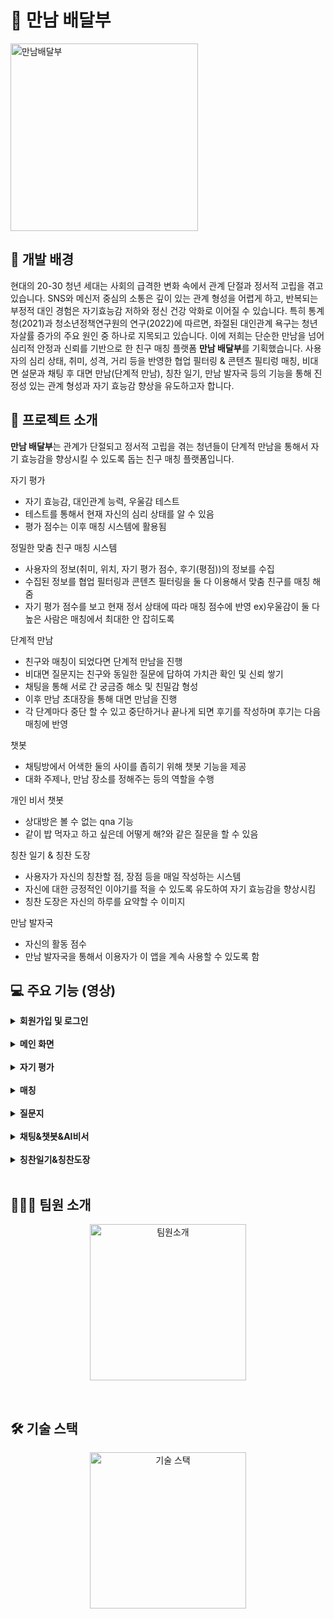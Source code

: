 # 👫 만남 배달부
<img src="https://github.com/user-attachments/assets/80490f92-a552-46b0-8faa-d82b32612425" alt="만남배달부" height="300">

## 🧭 개발 배경
현대의 20-30 청년 세대는 사회의 급격한 변화 속에서 관계 단절과 정서적 고립을 겪고 있습니다. SNS와 메신저 중심의 소통은 깊이 있는 관계 형성을 어렵게 하고, 반복되는 부정적 대인 경험은 자기효능감 저하와 정신 건강 악화로 이어질 수 있습니다.
특히 통계청(2021)과 청소년정책연구원의 연구(2022)에 따르면, 좌절된 대인관계 욕구는 청년 자살률 증가의 주요 원인 중 하나로 지목되고 있습니다.
이에 저희는 단순한 만남을 넘어 심리적 안정과 신뢰를 기반으로 한 친구 매칭 플랫폼 **만남 배달부**를 기획했습니다. 사용자의 심리 상태, 취미, 성격, 거리 등을 반영한 협업 필터링 & 콘텐츠 필티렁 매칭, 비대면 설문과 채팅 후 대면 만남(단계적 만남), 칭찬 일기, 만남 발자국 등의 기능을 통해 진정성 있는 관계 형성과 자기 효능감 향상을 유도하고자 합니다.

## 📖 프로젝트 소개
**만남 배달부**는 관계가 단절되고 정서적 고립을 겪는 청년들이 단계적 만남을 통해서 자기 효능감을 향상시킬 수 있도록 돕는 친구 매칭 플랫폼입니다. 

자기 평가
- 자기 효능감, 대인관계 능력, 우울감 테스트
- 테스트를 통해서 현재 자신의 심리 상태를 알 수 있음
- 평가 점수는 이후 매칭 시스템에 활용됨

정밀한 맞춤 친구 매칭 시스템
- 사용자의 정보(취미, 위치, 자기 평가 점수, 후기(평점))의 정보를 수집
- 수집된 정보를 협업 필터링과 콘텐츠 필터링을 둘 다 이용해서 맞춤 친구를 매칭 해줌
- 자기 평가 점수를 보고 현재 정서 상태에 따라 매칭 점수에 반영 
  ex)우울감이 둘 다 높은 사람은 매칭에서 최대한 안 잡히도록

단계적 만남
- 친구와 매칭이 되었다면 단계적 만남을 진행
- 비대면 질문지는 친구와 동일한 질문에 답하여 가치관 확인 및 신뢰 쌓기
- 채팅을 통해 서로 간 궁금증 해소 및 친밀감 형성
- 이후 만남 초대장을 통해 대면 만남을 진행
- 각 단계마다 중단 할 수 있고 중단하거나 끝나게 되면 후기를 작성하며 후기는 다음 매칭에 반영

챗봇
- 채팅방에서 어색한 둘의 사이를 좁히기 위해 챗봇 기능을 제공
- 대화 주제나, 만남 장소를 정해주는 등의 역할을 수행

개인 비서 챗봇
- 상대방은 볼 수 없는 qna 기능
- 같이 밥 먹자고 하고 싶은데 어떻게 해?와 같은 질문을 할 수 있음

칭찬 일기 & 칭찬 도장
- 사용자가 자신의 칭찬할 점, 장점 등을 매일 작성하는 시스템
- 자신에 대한 긍정적인 이야기를 적을 수 있도록 유도하여 자기 효능감을 향상시킴
- 칭찬 도장은 자신의 하루를 요약할 수 이미지

만남 발자국
- 자신의 활동 점수
- 만남 발자국을 통해서 이용자가 이 앱을 계속 사용할 수 있도록 함


## 💻 주요 기능 (영상)

<details>
  <summary><b>회원가입 및 로그인</b></summary>
  <br />
  <blockquote>
    회원가입 및 로그인
  </blockquote>
  <br />
  <p align="center">
    <img src="https://github.com/user-attachments/assets/59a6385d-a144-4249-9fec-0e1a62f4536b" alt="회원가입" height="400">
&nbsp;&nbsp;&nbsp;&nbsp;&nbsp;&nbsp;&nbsp;&nbsp;&nbsp;&nbsp;&nbsp;&nbsp;&nbsp;&nbsp;&nbsp;&nbsp;
    <img src="https://github.com/user-attachments/assets/f323d990-da98-4b09-a75d-2fc62c2eb207" alt="로그인" height="400">
  </p>
  
  - 사용자는 시작 전 구글 또는 네이버에 회원 가입 및 로그인 할 수 있다.
  - 회원가입은 중복 닉네임과 생년월일을 확인한다.
  - 회원가입을 완료하면 이후 로그인 버튼을 통해서 바로 로그인이 가능하다.
</details>
<br />

<details>
  <summary><b>메인 화면</b></summary>
  <br />
  <blockquote>
    메인 화면
  </blockquote>
  <br />
  <p align="center">
    <img src="https://github.com/user-attachments/assets/6287d065-6686-45a5-9573-dc6bb5565a34" alt="메인화면" height="400">

  </p>
  
  - 사용자가 매칭을 시작하거나, 매칭 정보를 수정할 수 있다.
  - 매칭 정보 수정에는 취미, 질문지 질문, 매칭 거리, 이성 매칭 허용, 나이 차를 조절할 수 있다.
  - 하단 NavBar를 통해서 다른 페이지로 넘어 갈 수 있다.
</details>
<br />

<details>
  <summary><b>자기 평가</b></summary>
  <br />
  <blockquote>
    자기 평가
  </blockquote>
  <br />
  <p align="center">
    <img src="https://github.com/user-attachments/assets/0e947a98-1c8f-4b1c-aa46-deb70337bc02" alt="자기평가" height="400">

  </p>
  
  - 사용자는 매칭 전에 자기 평가를 1회 이상 실시해야한다.
  - 자기 평가를 완료하면 자신의 심리 상태를 분석할 수 있다.
  - 자기 평가 결과는 매칭에 반영되어, 심리적으로 불안전한 사람의 매칭을 피하도록 한다.
</details>
<br />

<details>
  <summary><b>매칭</b></summary>
  <br />
  <blockquote>
    매칭
  </blockquote>
  <br />
  <p align="center">
    <img src="https://github.com/user-attachments/assets/1e51e6d4-2e01-4059-af5e-9a3cdaa79d0a" alt="성공" height="400">
&nbsp;&nbsp;&nbsp;&nbsp;&nbsp;&nbsp;&nbsp;&nbsp;&nbsp;
    <img src="https://github.com/user-attachments/assets/f777ba34-1afb-456f-9300-32458d61be06" alt="실패1" height="400">
&nbsp;&nbsp;&nbsp;&nbsp;&nbsp;&nbsp;&nbsp;&nbsp;&nbsp;
    <img src="https://github.com/user-attachments/assets/c9a7e1a9-9a9e-4bc3-a7de-00a4a9131e8e" alt="실패2" height="400">

  </p>
  
  - 성공, 실패1(점수가 부족), 실패2(매칭 큐에 아무도 없을 때) 화면
  - 매칭을 실시하면 자신의 매칭 정보에 따라 적합한 친구를 필터링을 통해서 매칭된다.
  - 취미, 거리, 자기 평가 점수는 콘텐츠 필터링, 후기는 협업 필터링을 사용했다.
  - 1점 만점에 0.75점 이상이면 바로 매칭이 실시되고 만약 실패하면 1~2명의 추천 친구를 보여준다.
  - 심리적으로 불안정한 사람끼리 매칭이 되는 걸 피하기 위해 패널티 점수를 넣어서 매칭을 피한다.
  - 매칭이 성공하면 바로 만남 단계 중 질문지 단계로 간다.
  
</details>
<br />

<details>
  <summary><b>질문지</b></summary>
  <br />
  <blockquote>
    질문지
  </blockquote>
  <br />
  <p align="center">
    <img src="https://github.com/user-attachments/assets/4149edd1-6d62-4438-b9da-d69ed1046a3e" alt="질문지1" height="400">
&nbsp;&nbsp;&nbsp;&nbsp;&nbsp;&nbsp;&nbsp;&nbsp;&nbsp;&nbsp;&nbsp;&nbsp;&nbsp;&nbsp;&nbsp;&nbsp;
    <img src="https://github.com/user-attachments/assets/05397dd9-f02e-4f5c-948b-68a2ee419e74" alt="질문지2" height="400">

  </p>
  
  - 질문지 단계는 서로의 가치관을 알아 볼 수 있는 단계이다.
  - 랜덤 질문 3개와 상대방과 자신의 질문 2개가 더해져 총 5개 질문이 주어진다.
  - 답변 등록 전에는 상대방의 답변을 볼 수 없다.
  - 5개의 질문에 사용자가 모두 답변을 마치면 채팅방 입장이 가능하다.
</details>
<br />

<details>
  <summary><b>채팅&챗봇&AI비서</b></summary>
  <br />
  <blockquote>
    채팅&챗봇&AI비서
  </blockquote>
  <br />
  <p align="center">
    <img src="https://github.com/user-attachments/assets/42d76a97-11b9-4fd2-859c-28277463e8d1" alt="채팅" height="400">
&nbsp;&nbsp;&nbsp;&nbsp;&nbsp;&nbsp;&nbsp;&nbsp;&nbsp;&nbsp;&nbsp;&nbsp;&nbsp;&nbsp;&nbsp;&nbsp;
    <img src="https://github.com/user-attachments/assets/118b6294-ed7b-4807-a1a3-00c42345459b" alt="챗봇" height="400">
    <br />
    <br />
    <img src="https://github.com/user-attachments/assets/c3c3b072-797b-4d60-9421-4bb43f65d035" alt="AI 비서" height="400">
&nbsp;&nbsp;&nbsp;&nbsp;&nbsp;&nbsp;&nbsp;&nbsp;&nbsp;&nbsp;&nbsp;&nbsp;&nbsp;&nbsp;&nbsp;&nbsp;
    <img src="https://github.com/user-attachments/assets/fe004966-d58e-475d-895c-2e7aaf31308d" alt="채팅" height="400">

  </p>

  - 영상은 채팅, 챗봇, AI 비서, 대면 초대장 순
  - 채팅방에 입장 순간부터 24시간 카운트 다운이 시작된다.
  - 24시간 안에 대면 초대장을 보내 약속을 정하지 않으면 더 이상 대화를 이어갈 수 없다.
  - 대면 초대장은 상대방이 마음에 들면 보낼 수 있고 수락하게 되면 만남 일정을 정할 수 있다.
  - 채팅방에는 대화가 어색하거나 끊기지 않도록 챗봇과 AI비서가 있다.
  - 챗봇은 대화 주제 선정과 같이 어색한 둘의 사이를 좁히는 기능을 한다.
  - 챗봇은 기존 대화 내용을 보고 답변을 해준다.
  - AI비서는 상대방이 볼 수 없는 qna 기능이다.
</details>
<br />

<details>
  <summary><b>칭찬일기&칭찬도장</b></summary>
  <br />
  <blockquote>
    칭찬일기&칭찬도장
  </blockquote>
  <br />
  <p align="center">
    <img src="https://github.com/user-attachments/assets/7140457b-1327-4c5e-be42-696bde7ad40c" alt="칭찬일기-칭찬도장" height="400">

  </p>
  
  - 사용자의 자기 효능감을 높이긴 위한 시스템이다.
  - 매일 칭찬 일기를 쓸 수 있다.
  - 이전 일기는 만남 일지에 해당 날짜의 스탬프를 누르면 확인 가능하다.
  - 수정은 당일만 되며, 그 이후에는 삭제만 가능하다.
  - 만남 일지 아래에는 상대방과의 만남 일정을 확인 가능하다.
</details>
<br />

## 👨🏻‍💻 팀원 소개
<p align="center">
  <img src="https://github.com/user-attachments/assets/6d04eea5-cfbd-4632-b998-4b54384fc572" alt="팀원소개" height="250">
</p>
</br>

## 🛠️ 기술 스택
<p align="center">
  <img src="https://github.com/user-attachments/assets/a9ea68d2-d8b3-41f9-ac9a-034c37d25334" alt="기술 스택" height="250">
</p>
</br>
